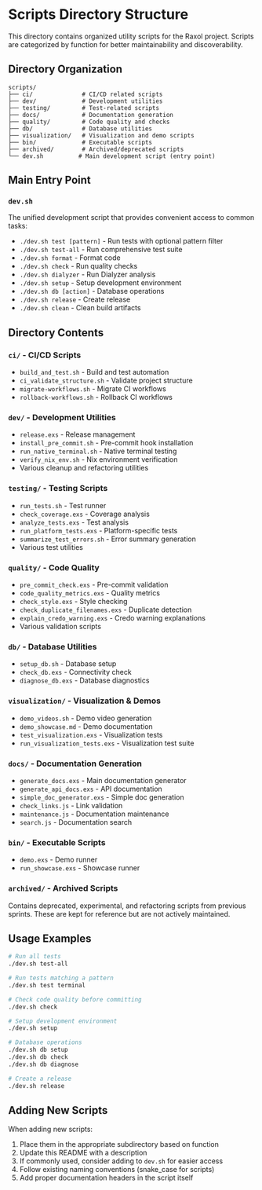 # Scripts Directory Structure

This directory contains organized utility scripts for the Raxol project. Scripts are categorized by function for better maintainability and discoverability.

## Directory Organization

```
scripts/
├── ci/              # CI/CD related scripts
├── dev/             # Development utilities
├── testing/         # Test-related scripts
├── docs/            # Documentation generation
├── quality/         # Code quality and checks
├── db/              # Database utilities
├── visualization/   # Visualization and demo scripts
├── bin/             # Executable scripts
├── archived/        # Archived/deprecated scripts
└── dev.sh          # Main development script (entry point)
```

## Main Entry Point

### `dev.sh`
The unified development script that provides convenient access to common tasks:
- `./dev.sh test [pattern]` - Run tests with optional pattern filter
- `./dev.sh test-all` - Run comprehensive test suite
- `./dev.sh format` - Format code
- `./dev.sh check` - Run quality checks
- `./dev.sh dialyzer` - Run Dialyzer analysis
- `./dev.sh setup` - Setup development environment
- `./dev.sh db [action]` - Database operations
- `./dev.sh release` - Create release
- `./dev.sh clean` - Clean build artifacts

## Directory Contents

### `ci/` - CI/CD Scripts
- `build_and_test.sh` - Build and test automation
- `ci_validate_structure.sh` - Validate project structure
- `migrate-workflows.sh` - Migrate CI workflows
- `rollback-workflows.sh` - Rollback CI workflows

### `dev/` - Development Utilities
- `release.exs` - Release management
- `install_pre_commit.sh` - Pre-commit hook installation
- `run_native_terminal.sh` - Native terminal testing
- `verify_nix_env.sh` - Nix environment verification
- Various cleanup and refactoring utilities

### `testing/` - Testing Scripts
- `run_tests.sh` - Test runner
- `check_coverage.exs` - Coverage analysis
- `analyze_tests.exs` - Test analysis
- `run_platform_tests.exs` - Platform-specific tests
- `summarize_test_errors.sh` - Error summary generation
- Various test utilities

### `quality/` - Code Quality
- `pre_commit_check.exs` - Pre-commit validation
- `code_quality_metrics.exs` - Quality metrics
- `check_style.exs` - Style checking
- `check_duplicate_filenames.exs` - Duplicate detection
- `explain_credo_warning.exs` - Credo warning explanations
- Various validation scripts

### `db/` - Database Utilities
- `setup_db.sh` - Database setup
- `check_db.exs` - Connectivity check
- `diagnose_db.exs` - Database diagnostics

### `visualization/` - Visualization & Demos
- `demo_videos.sh` - Demo video generation
- `demo_showcase.md` - Demo documentation
- `test_visualization.exs` - Visualization tests
- `run_visualization_tests.exs` - Visualization test suite

### `docs/` - Documentation Generation
- `generate_docs.exs` - Main documentation generator
- `generate_api_docs.exs` - API documentation
- `simple_doc_generator.exs` - Simple doc generation
- `check_links.js` - Link validation
- `maintenance.js` - Documentation maintenance
- `search.js` - Documentation search

### `bin/` - Executable Scripts
- `demo.exs` - Demo runner
- `run_showcase.exs` - Showcase runner

### `archived/` - Archived Scripts
Contains deprecated, experimental, and refactoring scripts from previous sprints. These are kept for reference but are not actively maintained.

## Usage Examples

```bash
# Run all tests
./dev.sh test-all

# Run tests matching a pattern
./dev.sh test terminal

# Check code quality before committing
./dev.sh check

# Setup development environment
./dev.sh setup

# Database operations
./dev.sh db setup
./dev.sh db check
./dev.sh db diagnose

# Create a release
./dev.sh release
```

## Adding New Scripts

When adding new scripts:
1. Place them in the appropriate subdirectory based on function
2. Update this README with a description
3. If commonly used, consider adding to `dev.sh` for easier access
4. Follow existing naming conventions (snake_case for scripts)
5. Add proper documentation headers in the script itself